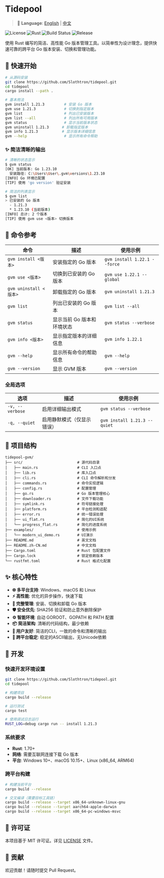 # Tidepool

> 📖 **Language**: [English](README.md) | [中文](README.zh-CN.md)

![License](https://img.shields.io/badge/License-MIT-yellow.svg)
![Rust](https://img.shields.io/badge/Rust-1.70%2B-blue.svg)
![Build Status](https://github.com/Slothtron/tidepool/workflows/CI/badge.svg)
![Release](https://github.com/Slothtron/tidepool/workflows/Release/badge.svg)

使用 Rust 编写的简洁、高性能 Go 版本管理工具。以简单性为设计理念，提供快速可靠的跨平台 Go 版本安装、切换和管理功能。

## 🚀 快速开始

```bash
# 从源码安装
git clone https://github.com/Slothtron/tidepool.git
cd tidepool
cargo install --path .

# 基本用法
gvm install 1.21.3         # 安装 Go 版本
gvm use 1.21.3             # 切换到指定版本
gvm list                   # 列出已安装版本
gvm list --all             # 列出所有可用版本
gvm status                 # 显示当前版本状态
gvm uninstall 1.21.3      # 卸载指定版本
gvm info 1.21.3           # 显示版本详细信息
gvm --help                 # 显示所有命令帮助
```

### ✨ 简洁清晰的输出

```bash
# 清晰的状态显示
$ gvm status
[OK] 当前版本: Go 1.23.10
  安装路径: C:\Users\User\.gvm\versions\1.23.10
[INFO] Go 环境已配置
[TIP] 使用 'go version' 验证安装

# 简洁的列表显示
$ gvm list
> 已安装的 Go 版本
  - 1.21.3
  * 1.23.10 (当前版本)
[INFO] 总计: 2 个版本
[TIP] 使用 gvm use <版本> 切换版本
```

## 📖 命令参考

| 命令                  | 描述                           | 使用示例                      |
| -------------------- | ------------------------------ | ----------------------------- |
| `gvm install <版本>` | 安装指定的 Go 版本             | `gvm install 1.22.1 --force` |
| `gvm use <版本>`     | 切换到已安装的 Go 版本         | `gvm use 1.22.1 --global`    |
| `gvm uninstall <版本>` | 卸载指定的 Go 版本           | `gvm uninstall 1.21.3`       |
| `gvm list`           | 列出已安装的 Go 版本           | `gvm list --all`             |
| `gvm status`         | 显示当前 Go 版本和环境状态     | `gvm status --verbose`       |
| `gvm info <版本>`    | 显示指定版本的详细信息         | `gvm info 1.22.1`            |
| `gvm --help`         | 显示所有命令的帮助信息         | `gvm --help`                 |
| `gvm --version`      | 显示 GVM 版本                  | `gvm --version`              |

### 全局选项

| 选项            | 描述                     | 使用示例                      |
| --------------- | ------------------------ | ----------------------------- |
| `-v, --verbose` | 启用详细输出模式         | `gvm status --verbose`       |
| `-q, --quiet`   | 启用静默模式（仅显示错误） | `gvm install 1.21.3 --quiet` |

## 📁 项目结构

```
tidepool-gvm/
├── src/                         # 源代码目录
│   ├── main.rs                  # CLI 入口点
│   ├── lib.rs                   # 库入口点
│   ├── cli.rs                   # CLI 命令解析和分发
│   ├── commands.rs              # 命令实现逻辑
│   ├── config.rs                # 配置管理
│   ├── go.rs                    # Go 版本管理核心
│   ├── downloader.rs            # 文件下载功能
│   ├── symlink.rs               # 符号链接处理
│   ├── platform.rs              # 平台检测和适配
│   ├── error.rs                 # 统一错误处理
│   ├── ui_flat.rs               # 简化的UI系统
│   └── progress_flat.rs         # 简化的进度系统
├── examples/                    # 使用示例
│   └── modern_ui_demo.rs        # UI演示
├── README.md                    # 英文文档
├── README.zh-CN.md              # 中文文档
├── Cargo.toml                   # Rust 包配置文件
├── Cargo.lock                   # 锁定依赖版本
└── rustfmt.toml                 # Rust 格式化配置
```

## ✨ 核心特性

- **🌐 多平台支持**: Windows、macOS 和 Linux
- **⚡ 高性能**: 优化的异步操作，快速下载
- **🔧 完整管理**: 安装、切换和卸载 Go 版本
- **🛡️ 安全优先**: SHA256 验证和防止意外删除保护
- **⚙️ 智能环境**: 自动 GOROOT、GOPATH 和 PATH 配置
- **📦 简洁架构**: 清晰的代码结构，最少依赖
- **🎯 用户友好**: 简洁的CLI，一致的命令和清晰的输出
- **🚀 跨平台稳定**: 稳定的ASCII输出，无Unicode依赖

## 🔧 开发

### 快速开发环境设置

```bash
git clone https://github.com/Slothtron/tidepool.git
cd tidepool

# 构建项目
cargo build --release

# 运行测试
cargo test

# 使用调试日志运行
RUST_LOG=debug cargo run -- install 1.21.3
```

### 系统要求

- **Rust**: 1.70+
- **网络**: 需要互联网连接下载 Go 版本
- **平台**: Windows 10+、macOS 10.15+、Linux (x86_64, ARM64)

### 跨平台构建

```bash
# 构建当前平台
cargo build --release

# 交叉编译（需要目标工具链）
cargo build --release --target x86_64-unknown-linux-gnu
cargo build --release --target aarch64-apple-darwin
cargo build --release --target x86_64-pc-windows-msvc
```

## 📄 许可证

本项目基于 MIT 许可证。详见 [LICENSE](LICENSE) 文件。

## 🤝 贡献

欢迎贡献！请随时提交 Pull Request。
